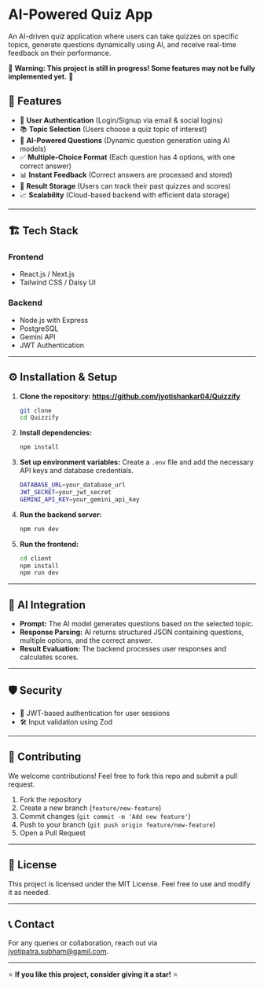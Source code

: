 # AI-Powered Quiz App

An AI-driven quiz application where users can take quizzes on specific topics, generate questions dynamically using AI, and receive real-time feedback on their performance.

🚨 **Warning: This project is still in progress! Some features may not be fully implemented yet.** 🚨

## 🚀 Features

- 🔐 **User Authentication** (Login/Signup via email & social logins)
- 📚 **Topic Selection** (Users choose a quiz topic of interest)
- 🤖 **AI-Powered Questions** (Dynamic question generation using AI models)
- ✅ **Multiple-Choice Format** (Each question has 4 options, with one correct answer)
- 📊 **Instant Feedback** (Correct answers are processed and stored)
- 📝 **Result Storage** (Users can track their past quizzes and scores)
- 📈 **Scalability** (Cloud-based backend with efficient data storage)

---

## 🏗 Tech Stack

### Frontend

- React.js / Next.js
- Tailwind CSS / Daisy UI

### Backend

- Node.js with Express
- PostgreSQL
- Gemini API
- JWT Authentication

---

## ⚙️ Installation & Setup

1. **Clone the repository: https://github.com/jyotishankar04/Quizzify**

   ```sh
   git clone 
   cd Quizzify
   ```

2. **Install dependencies:**

   ```sh
   npm install
   ```

3. **Set up environment variables:**
   Create a `.env` file and add the necessary API keys and database credentials.

   ```sh
   DATABASE_URL=your_database_url
   JWT_SECRET=your_jwt_secret
   GEMINI_API_KEY=your_gemini_api_key
   ```

4. **Run the backend server:**

   ```sh
   npm run dev
   ```

5. **Run the frontend:**

   ```sh
   cd client
   npm install
   npm run dev
   ```

---

## 🧠 AI Integration

- **Prompt:** The AI model generates questions based on the selected topic.
- **Response Parsing:** AI returns structured JSON containing questions, multiple options, and the correct answer.
- **Result Evaluation:** The backend processes user responses and calculates scores.

---

## 🛡 Security

- 🔑 JWT-based authentication for user sessions
- 🛠 Input validation using Zod

---

## 🤝 Contributing

We welcome contributions! Feel free to fork this repo and submit a pull request.

1. Fork the repository
2. Create a new branch (`feature/new-feature`)
3. Commit changes (`git commit -m 'Add new feature'`)
4. Push to your branch (`git push origin feature/new-feature`)
5. Open a Pull Request

---

## 📜 License

This project is licensed under the MIT License. Feel free to use and modify it as needed.

---

## 📞 Contact

For any queries or collaboration, reach out via  [jyotipatra.subham@gamil.com](mailto\:jyotipatra.subham@gamil.com).

---

⭐ **If you like this project, consider giving it a star!** ⭐

